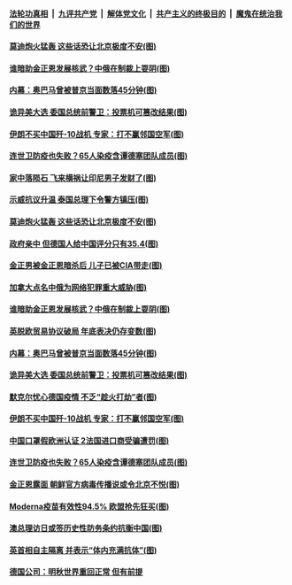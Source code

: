 

####  [法轮功真相](../../../../basic/blob/master/README.md?t=11200702) &nbsp;|&nbsp; [九评共产党](../../../../9ping.md/blob/master/README.md?t=11200702) &nbsp;|&nbsp; [解体党文化](../../../../jtdwh.md/blob/master/README.md?t=11200702)  &nbsp;|&nbsp; [共产主义的终极目的](../../../../gczydzjmd.md/blob/master/README.md?t=11200702) &nbsp;|&nbsp; [魔鬼在统治我们的世界](../../../../mgztzwmdsj.md/blob/master/README.md?t=11200702) 

#### [莫迪炮火猛轰 这些话恐让北京极度不安(图)](../pages/p9/952975.md?t=11200702) 

#### [谁暗助金正恩发展核武？中俄在制裁上耍阴(图)](../pages/p9/952969.md?t=11200702) 

#### [内幕：奥巴马曾被普京当面数落45分钟(图)](../pages/p9/952927.md?t=11200702) 

#### [诡异美大选 委国总统前警卫：投票机可篡改结果(图)](../pages/p9/952865.md?t=11200702) 

#### [伊朗不买中国歼-10战机 专家：打不赢邻国空军(图)](../pages/p9/952848.md?t=11200702) 

#### [连世卫防疫也失败？65人染疫含谭德塞团队成员(图)](../pages/p9/952824.md?t=11200702) 

#### [家中落陨石 飞来横祸让印尼男子发财了(图)](../pages/p9/953104.md?t=11200702) 

#### [示威抗议升温 泰国总理下令警方镇压(图)](../pages/p9/953103.md?t=11200702) 

#### [莫迪炮火猛轰 这些话恐让北京极度不安(图)](../pages/p9/952975.md?t=11200702) 

#### [政府亲中 但德国人给中国评分只有35.4(图)](../pages/p9/953036.md?t=11200702) 

#### [金正男被金正恩暗杀后 儿子已被CIA带走(图)](../pages/p9/953035.md?t=11200702) 

#### [加拿大点名中俄为网络犯罪重大威胁(图)](../pages/p9/953033.md?t=11200702) 

#### [谁暗助金正恩发展核武？中俄在制裁上耍阴(图)](../pages/p9/952969.md?t=11200702) 

#### [英脱欧贸易协议破局 年底表决仍存变数(图)](../pages/p9/952981.md?t=11200702) 

#### [内幕：奥巴马曾被普京当面数落45分钟(图)](../pages/p9/952927.md?t=11200702) 

#### [诡异美大选 委国总统前警卫：投票机可篡改结果(图)](../pages/p9/952865.md?t=11200702) 

#### [默克尔忧心德国疫情 不乏“趁火打劫”者(图)](../pages/p9/952903.md?t=11200702) 

#### [伊朗不买中国歼-10战机 专家：打不赢邻国空军(图)](../pages/p9/952848.md?t=11200702) 


#### [中国口罩假欧洲认证 2法国进口商受骗遭罚(图)](../pages/p9/952844.md?t=11200702) 

#### [连世卫防疫也失败？65人染疫含谭德塞团队成员(图)](../pages/p9/952824.md?t=11200702) 

#### [金正恩露面 朝鲜官方病毒传播说或令北京不悦(图)](../pages/p9/952810.md?t=11200702) 

#### [Moderna疫苗有效性94.5% 欧盟抢先狂买(图)](../pages/p9/952803.md?t=11200702) 

#### [澳总理访日或签历史性防务条约抗衡中国(图)](../pages/p9/952802.md?t=11200702) 

#### [英首相自主隔离 并表示“体内充满抗体”(图)](../pages/p9/952788.md?t=11200702) 

#### [德国公司：明秋世界重回正常 但有前提](../pages/p9/952770.md?t=11200702) 

